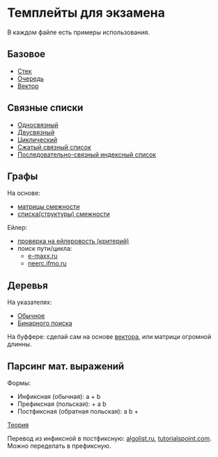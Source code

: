 # Темплейты для экзамена
В каждом файле есть примеры использования.
## Базовое
- [Стек](usage/stack.cpp)
- [Очередь](usage/queue.cpp)
- [Вектор](usage/vector.cpp)

## Связные списки
- [Односвязный](usage/linked_list.cpp)
- [Двусвязный](usage/double_linked_list.cpp)
- [Циклический](usage/cycled_linked_list.cpp)
- [Сжатый связный список](usage/sparse_linked_list.cpp)
- [Последовательно-связный индексный список](usage/indexed_linked_lists.cpp)

## Графы
На основе:
- [матрицы смежности](usage/adjacency_matrix_graph.cpp)
- [списка(структуры) смежности](usage/adjacency_list_graph.cpp)

Ейлер:
- [проверка на ейлеровость (критерий)](https://neerc.ifmo.ru/wiki/index.php?title=%D0%AD%D0%B9%D0%BB%D0%B5%D1%80%D0%BE%D0%B2%D0%BE%D1%81%D1%82%D1%8C_%D0%B3%D1%80%D0%B0%D1%84%D0%BE%D0%B2)
- поиск пути/цикла:
    - [e-maxx.ru](https://e-maxx.ru/algo/euler_path)
    - [neerc.ifmo.ru](https://neerc.ifmo.ru/wiki/index.php?title=%D0%90%D0%BB%D0%B3%D0%BE%D1%80%D0%B8%D1%82%D0%BC_%D0%BF%D0%BE%D1%81%D1%82%D1%80%D0%BE%D0%B5%D0%BD%D0%B8%D1%8F_%D0%AD%D0%B9%D0%BB%D0%B5%D1%80%D0%BE%D0%B2%D0%B0_%D1%86%D0%B8%D0%BA%D0%BB%D0%B0)

## Деревья
На указателях:
- [Обычное](usage/unordered_tree.cpp)
- [Бинарного поиска](usage/binary_search_tree.cpp)

На буффере: сделай сам на основе [вектора](usage/vector.cpp), или матрици огромной длинны.
## Парсинг мат. выражений
Формы:
- Инфиксная (обычная): a + b
- Префиксная (польская): + a b
- Постфиксная (обратная польская): a b +

[Теория](https://www.tutorialspoint.com/data_structures_algorithms/expression_parsing.htm)

Перевод из инфиксной в постфиксную: [algolist.ru](http://algolist.ru/maths/misc/revpn.php), [tutorialspoint.com](https://www.tutorialspoint.com/data_structures_algorithms/expression_parsing_using_statck.htm). Можно переделать в префиксную.